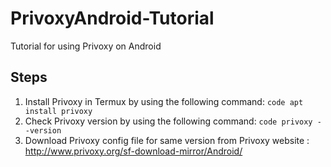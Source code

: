 # PrivoxyAndroid-Tutorial
Tutorial for using Privoxy on Android

## Steps

1. Install Privoxy in Termux by using the following command:
`code
apt install privoxy
`
2. Check Privoxy version by using the following command:
`code
privoxy --version
`
3. Download Privoxy config file for same version from Privoxy website : http://www.privoxy.org/sf-download-mirror/Android/

